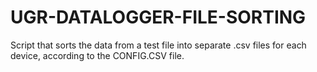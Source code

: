 # UGR-DATALOGGER-FILE-SORTING
Script that sorts the data from a test file into separate .csv files for each device, according to the CONFIG.CSV file.
